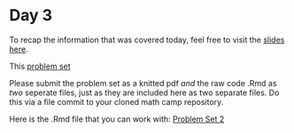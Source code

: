 # Day 3

To recap the information that was covered today, feel free to visit the [slides here](day-3-slides.pdf). 

This [problem set](pset2.pdf)

Please submit the problem set as a knitted pdf *and* the raw code .Rmd as *two* seperate files, just as they are included here as two separate files. Do this via a file commit to your cloned math camp repository. 

Here is the .Rmd file that you can work with: 
[Problem Set 2](pset2.Rmd)
